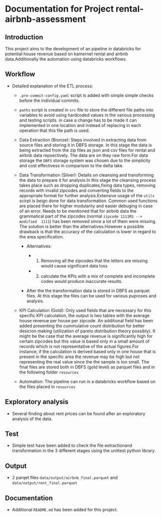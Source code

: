 # Documentation for Project rental-airbnb-assessment

## Introduction
This project aims to the development of an pipeline in databricks for potential house revenue based on kamernet rental and airbnb data.Additionally the automation using databricks workflows.


## Workflow
- Detailed explanation of the ETL process:
  - `.pre-commit-config.yaml` script is added with simple simple checks before the individual commits. 
  - `paths` script is created in `src` file to store the different file paths into variables to avoid using hardcoded values in the various processing and testing scripts. in case a change has to be made it can implemented in one location and instead of replacing in each operation that this file path is used.
  - Data Extraction (Bronze): Steps involved in extracting data from source files and storing it in DBFS storage. In this stage the data is being extracted from the zip files as json and csv files for rental and airbnb data repsectively. The data are on they raw form.For data storage the `DBFS` storage system was chosen due to the simplicity and cost effectivess in comparison to the delta lake.

  - Data Transformation (Silver): Details on cleansing and transforming the data to prepare it for analysis.In this stage the cleansing process takes place such as dropping duplicates,fixing data types, removing records with invalid zipcodes and converting fields to the appropriate format for further analysis.Extensive usage of the `utils` scirpt is beign done for data transformation. Common used functions are placed there for higher modularity and easier debuging in case of an error. Needs to be mentioned that for airbnb data the grammatical part of the zipcodes (normal `zipcode 1111RS --> modified  1111`) has been removed since a lot of them were missing. The solution is better than the alternatives.However a possible drawback is that the accuracy of the calculation is lower in regard to the area specification.
    - Alternatives:
      - 1. Removing all the zipcodes that the letters are missing would cause significant data loss
      - 2. calculate the KPIs with a mix of complete and incomplete codes would produce inaccurate results.

    - After the the transformation data is stored in DBFS as parquet files. At this stage the files can be used for various puproses and analysis.
    
  - KPI Calculation (Gold): Only used fields that are necessary for this specific KPI calculation, the output is two tables with the average house revenue per house per zipcode. An additional field has been added presenting the cummulative count distribution for better desicion making (utilization of pareto distribution theory possibly). It might be the case that the average revenue is significantly high for certain zipcodes but this value is based only in a small amount of records which is not representative of the actual figures.For instance, if the calculation is derived based only in one house that is present in the specific area the revenue may be high but not representing the real value since the the sample is too small. The final files are stored both in DBFS (gold level) as parquet files and in the following folder `resources`
  
  - Automation: The pipeline can run in a databricks workflow based on the files placed in `resources`

## Exploratory analysis
- Several finding about rent prices can be found after an exploratory analysis of the data.

## Test
- Simple test have been added to check the file extractionand transformation in the 3 different stages using the unittest python library.


## Output
- 2 parqet files `data/output/airbnb_final.parquet` and `data/output/rent_final.parquet`

## Documentation
- Additional `README.md` has been added for this project.